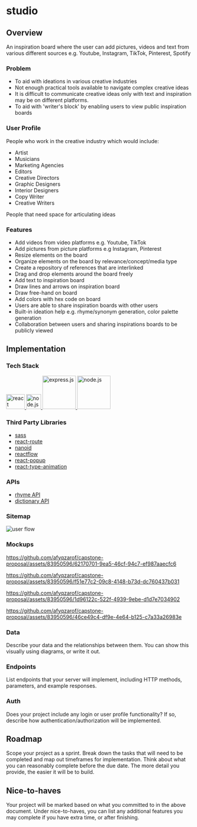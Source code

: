 <!-- # Project Title -->

# studio

## Overview

An inspiration board where the user can add pictures, videos and text from various different sources e.g. Youtube, Instagram, TikTok, Pinterest, Spotify

### Problem

- To aid with ideations in various creative industries
- Not enough practical tools available to navigate complex creative ideas
- It is difficult to communicate creative ideas only with text and inspiration may be on different platforms.
- To aid with 'writer's block' by enabling users to view public inspiration boards

### User Profile

People who work in the creative industry which would include:

- Artist
- Musicians
- Marketing Agencies
- Editors
- Creative Directors
- Graphic Designers
- Interior Designers
- Copy Writer
- Creative Writers

People that need space for articulating ideas

### Features

- Add videos from video platforms e.g. Youtube, TikTok
- Add pictures from picture platforms e.g Instagram, Pinterest
- Resize elements on the board
- Organize elements on the board by relevance/concept/media type
- Create a repository of references that are interlinked
- Drag and drop elements around the board freely
- Add text to inspiration board
- Draw lines and arrows on inspiration board
- Draw free-hand on board
- Add colors with hex code on board
- Users are able to share inspiration boards with other users
- Built-in ideation help e.g. rhyme/synonym generation, color palette generation
- Collaboration between users and sharing inspirations boards to be publicly viewed

## Implementation

### Tech Stack

<a href="https://reactjs.org/" target="_blank" rel="noreferrer"> <img src="https://upload.wikimedia.org/wikipedia/commons/thumb/a/a7/React-icon.svg/2300px-React-icon.svg.png" alt="react" width="50" height="40"/> </a>
<a href="https://nodejs.org/en/about" target="_blank" rel="noreferrer"> <img src="https://static-00.iconduck.com/assets.00/node-js-icon-227x256-913nazt0.png" alt="node.js" width="40" height="40"/> </a>
<a href="https://expressjs.com/" target="_blank" rel="noreferrer"> <img src="https://miro.medium.com/v2/resize:fit:1400/1*i2fRBk3GsYLeUk_Rh7AzHw.png" alt="express.js" width="90" /> </a>
<a href="https://nodejs.org/en/about" target="_blank" rel="noreferrer"> <img src="https://www.vectorlogo.zone/logos/mysql/mysql-ar21.png" alt="node.js" width="90" > </a>

### Third Party Libraries

- [sass](https://sass-lang.com/)
- [react-route](https://reactrouter.com/en/main)
- [nanoid](https://www.npmjs.com/package/nanoid)
- [reactflow](https://reactflow.dev/)
- [react-popup](https://react-popup.elazizi.com/react-tooltip/)
- [react-type-animation](https://www.npmjs.com/package/react-type-animation)

### APIs

- [rhyme API](https://rhymebrain.com/api.html)
- [dictionary API](https://dictionaryapi.dev/)

### Sitemap

![user flow](https://github.com/afyqzarof/linked-list/assets/83950596/73877b19-ede9-4f41-bfdf-9b23394e9042)

### Mockups

https://github.com/afyqzarof/capstone-proposal/assets/83950596/62170701-9ea5-46cf-94c7-ef987aaecfc6

https://github.com/afyqzarof/capstone-proposal/assets/83950596/f51e77c2-09c8-4148-b73d-dc760437b031

https://github.com/afyqzarof/capstone-proposal/assets/83950596/1d96122c-522f-4939-9ebe-d1d7e7034902


https://github.com/afyqzarof/capstone-proposal/assets/83950596/46ce49c4-df9e-4e64-b125-c7a33a26983e



### Data

Describe your data and the relationships between them. You can show this visually using diagrams, or write it out.

### Endpoints

List endpoints that your server will implement, including HTTP methods, parameters, and example responses.

### Auth

Does your project include any login or user profile functionality? If so, describe how authentication/authorization will be implemented.

## Roadmap

Scope your project as a sprint. Break down the tasks that will need to be completed and map out timeframes for implementation. Think about what you can reasonably complete before the due date. The more detail you provide, the easier it will be to build.

## Nice-to-haves

Your project will be marked based on what you committed to in the above document. Under nice-to-haves, you can list any additional features you may complete if you have extra time, or after finishing.
